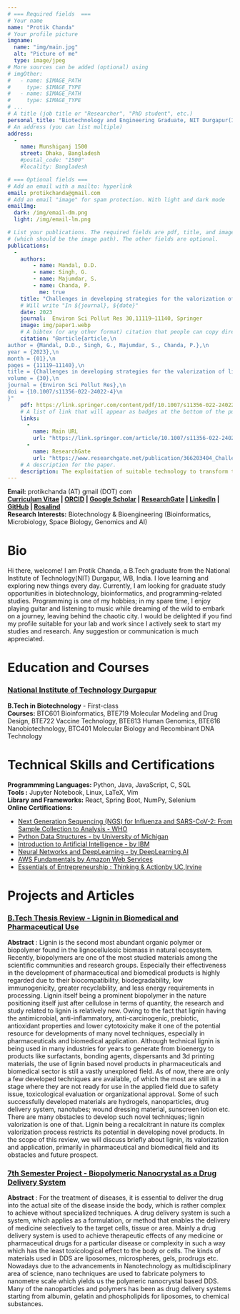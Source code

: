 ```yaml
---
# === Required fields  ===
# Your name 
name: "Protik Chanda"
# Your profile picture
imgname: 
  name: "img/main.jpg"
  alt: "Picture of me"
  type: image/jpeg
# More sources can be added (optional) using 
# imgOther:
#   - name: $IMAGE_PATH
#     type: $IMAGE_TYPE
#   - name: $IMAGE_PATH
#     type: $IMAGE_TYPE
# ...
# A title (job title or "Researcher", "PhD student", etc.)
personal_title: "Biotechnology and Engineering Graduate, NIT Durgapur(India)"
# An address (you can list multiple)
address: 
  - 
    name: Munshiganj 1500
    street: Dhaka, Bangladesh
    #postal_code: "1500"
    #locality: Bangladesh

# === Optional fields ===
# Add an email with a mailto: hyperlink
email: protikchanda@gmail.com
# Add an email "image" for spam protection. With light and dark mode
emailImg: 
  dark: /img/email-dm.png
  light: /img/email-lm.png

# List your publications. The required fields are pdf, title, and image 
# (which should be the image path). The other fields are optional.
publications:
  - 
    authors:
        - name: Mandal, D.D.
        - name: Singh, G.
        - name: Majumdar, S.
        - name: Chanda, P.
          me: true
    title: "Challenges in developing strategies for the valorization of lignin—a major pollutant of the paper mill industry"
    # Will write "In ${journal}, ${date}"
    date: 2023
    journal:  Environ Sci Pollut Res 30,11119–11140, Springer
    image: img/paper1.webp
    # A bibtex (or any other format) citation that people can copy directly from the website.
    citation: "@article{article,\n
author = {Mandal, D.D., Singh, G., Majumdar, S., Chanda, P.},\n
year = {2023},\n
month = {01},\n
pages = {11119–11140},\n
title = {Challenges in developing strategies for the valorization of lignin—a major pollutant of the paper mill industry},\n
volume = {30},\n
journal = {Environ Sci Pollut Res},\n
doi = {10.1007/s11356-022-24022-4}\n
}"
    pdf: https://link.springer.com/content/pdf/10.1007/s11356-022-24022-4.pdf
    # A list of link that will appear as badges at the bottom of the publication.
    links:
      -
        name: Main URL
        url: "https://link.springer.com/article/10.1007/s11356-022-24022-4"
      -
        name: ResearchGate
        url: "https://www.researchgate.net/publication/366203404_Challenges_in_developing_strategies_for_the_valorization_of_lignin-a_major_pollutant_of_the_paper_mill_industry"
    # A description for the paper.
    description: The exploitation of suitable technology to transform the wastes from pulp and paper industries (PPI) to value-added products is vital from an environmental and socio-economic point of view. As the volume and complexity of sludge and wastewater increase in a rapidly urbanizing world, the challenge of maintaining efficient wastewater treatment in a cost-effective and environmentally friendly manner must be met. Sludge management and disposal are significant problems associated with wastewater treatment plants. Applying the biorefinery concept is necessary for PPI from an environmental point of view and because of the piles of valuables contained therein in the form of waste. This review discusses current trends and challenges in wastewater management and the bio-valorization of paper mills. Lignin has been highlighted as a critical component for generating valuables, and its recovery prospects from solid and liquid PPI waste have been suggested.
---
```

**Email:** protikchanda (AT) gmail (DOT) com\
**[Curriculum Vitae](https://drive.google.com/file/d/15JpDm-B8TuYYrRm0-z5wWKHN3km3r-Q5/view?usp=sharing) | [ORCID](https://orcid.org/0009-0008-7990-8033) | [Google Scholar](https://scholar.google.com/citations?user=f2kTenwAAAAJ&hl=en) | [ResearchGate](https://www.researchgate.net/profile/Protik-Chanda) | [LinkedIn](https://www.linkedin.com/in/protikchanda) | [GitHub](https://github.com/piedpipr) | [Rosalind](https://rosalind.info/users/protik/)**\
**Research Interests:** Biotechnology & Bioengineering (Bioinformatics, Microbiology, Space Biology, Genomics and AI)
# Bio
Hi there, welcome! I am Protik Chanda, a B.Tech graduate from the National Institute of Technology(NIT) Durgapur, WB, India. I love learning and exploring new things every day. Currently, I am looking for graduate study opportunities in biotechnology, bioinformatics, and programming-related studies. Programming is one of my hobbies; in my spare time, I enjoy playing guitar and listening to music while dreaming of the wild to embark on a journey, leaving behind the chaotic city. I would be delighted if you find my profile suitable for your lab and work since I actively seek to start my studies and research. Any suggestion or communication is much appreciated.
# Education and Courses
### [National Institute of Technology Durgapur](https://nitdgp.ac.in/)
 **B.Tech in Biotechnology** - First-class\
 **Courses:**
 BTC601 Bioinformatics, BTE719 Molecular Modeling and Drug
Design, BTE722 Vaccine Technology, BTE613 Human Genomics, BTE616 Nanobiotechnology, BTC401 Molecular Biology and Recombinant DNA Technology
# Technical Skills and Certifications
**Programmming Languages:** Python, Java, JavaScript, C, SQL\
**Tools :** Jupyter Notebook, Linux, LaTeX, Vim\
**Library and Frameworks:** React, Spring Boot, NumPy, Selenium\
**Online Certifications:** 
 - [Next Generation Sequencing (NGS) for Influenza and SARS-CoV-2: From Sample Collection to Analysis - WHO](https://openwho.org/verify/xefor-putoz-nurym-rucym-nubik)
 - [Python Data Structures - by University of Michigan](https://www.coursera.org/account/accomplishments/records/9662RLFWSSS9)
 - [Introduction to Artificial Intelligence - by IBM](https://www.coursera.org/account/accomplishments/records/C9PZHVQ89FL7)
 - [Neural Networks and DeepLearning - by DeepLearning.AI](https://www.coursera.org/account/accomplishments/records/G6S6A979UDUT)
 - [AWS Fundamentals by Amazon Web Services](https://www.coursera.org/account/accomplishments/records/SD2E9T4X5SCY)
 - [Essentials of Entrepreneurship : Thinking & Actionby UC,Irvine](https://www.coursera.org/account/accomplishments/verify/6GREFSRV2A8S)
# Projects and Articles
 ### [B.Tech Thesis Review - Lignin in Biomedical and Pharmaceutical Use](https://drive.google.com/drive/folders/1mroOKWDQP8z2U18yYhP9iOna-8kEUY-y)
 **Abstract** : Lignin is the second most abundant organic polymer or biopolymer found in the
lignocellulosic biomass in natural ecosystem. Recently, biopolymers are one of the most
studied materials among the scientific communities and research groups. Especially their
effectiveness in the development of pharmaceutical and biomedical products is highly
regarded due to their biocompatibility, biodegradability, low immunogenicity, greater
recyclability, and less energy requirements in processing. Lignin itself being a prominent
biopolymer in the nature positioning itself just after cellulose in terms of quantity, the research
and study related to lignin is relatively new. Owing to the fact that lignin having the
antimicrobial, anti-inflammatory, anti-carcinogenic, prebiotic, antioxidant properties and
lower cytotoxicity make it one of the potential resource for developments of many novel
techniques, especially in pharmaceuticals and biomedical application. Although technical
lignin is being used in many industries for years to generate from bioenergy to products like
surfactants, bonding agents, dispersants and 3d printing materials, the use of lignin based
novel products in pharmaceuticals and biomedical sector is still a vastly unexplored field. As
of now, there are only a few developed techniques are available, of which the most are still in
a stage where they are not ready for use in the applied field due to safety issue, toxicological
evaluation or organizational approval. Some of such successfully developed materials are
hydrogels, nanoparticles, drug delivery system, nanotubes; wound dressing material,
sunscreen lotion etc. There are many obstacles to develop such novel techniques; lignin
valorization is one of that. Lignin being a recalcitrant in nature its complex valorization
process restricts its potential in developing novel products. In the scope of this review, we will
discuss briefly about lignin, its valorization and application, primarily in pharmaceutical and
biomedical field and its obstacles and future prospect.
 ### [7th Semester Project - Biopolymeric Nanocrystal as a Drug Delivery System](https://drive.google.com/drive/folders/1QJQa-bRiZDR2NDhTGOEMRAiwn_civFmX)
**Abstract** : For the treatment of diseases, it is essential to deliver the drug into the actual site of the disease
inside the body, which is rather complex to achieve without specialized techniques. A drug delivery
system is such a system, which applies as a formulation, or method that enables the delivery of
medicine selectively to the target cells, tissue or area. Mainly a drug delivery system is used to
achieve therapeutic effects of any medicine or pharmaceutical drugs for a particular disease or
complexity in such a way which has the least toxicological effect to the body or cells. The kinds of
materials used in DDS are liposomes, microspheres, gels, prodrugs etc. Nowadays due to the
advancements in Nanotechnology as multidisciplinary area of science, nano techniques are used to
fabricate polymers to nanometre scale which yields us the polymeric nanocrystal based DDS. Many
of the nanoparticles and polymers has been as drug delivery systems starting from albumin, gelatin
and phospholipids for liposomes, to chemical substances.
